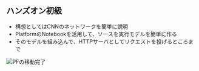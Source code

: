## ハンズオン初級
- 構想としてはCNNのネットワークを簡単に説明
- PlatformのNotebookを活用して、ソースを実行モデルを簡単に作る
- そのモデルを組み込んで、HTTPサーバとしてリクエストを投げるところまで

![PFの移動完了](https://user-images.githubusercontent.com/17213216/55467456-51170380-563c-11e9-8baf-0bd5f7da4737.png)


